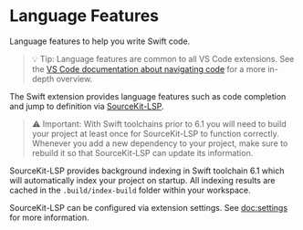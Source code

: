 # Language Features

Language features to help you write Swift code.

> 💡 Tip: Language features are common to all VS Code extensions. See the [VS Code documentation about navigating code](https://code.visualstudio.com/docs/editing/editingevolved) for a more in-depth overview.

The Swift extension provides language features such as code completion and jump to definition via [SourceKit-LSP](https://github.com/apple/sourcekit-lsp).

> ⚠️ Important: With Swift toolchains prior to 6.1 you will need to build your project at least once for SourceKit-LSP to function correctly. Whenever you add a new dependency to your project, make sure to rebuild it so that SourceKit-LSP can update its information.

SourceKit-LSP provides background indexing in Swift toolchain 6.1 which will automatically index your project on startup. All indexing results are cached in the `.build/index-build` folder within your workspace.

SourceKit-LSP can be configured via extension settings. See <doc:settings> for more information.
